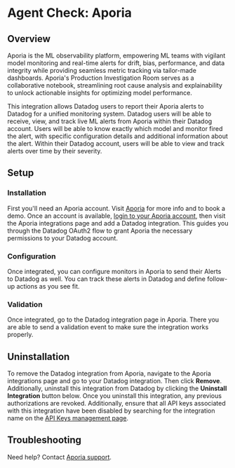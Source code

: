 # Agent Check: Aporia

## Overview

Aporia is the ML observability platform, empowering ML teams with vigilant model monitoring and real-time alerts for drift, bias, performance, and data integrity while providing seamless metric tracking via tailor-made dashboards. Aporia's Production Investigation Room serves as a collaborative notebook, streamlining root cause analysis and explainability to unlock actionable insights for optimizing model performance.

This integration allows Datadog users to report their Aporia alerts to Datadog for a unified monitoring system. Datadog users will be able to receive, view, and track live ML alerts from Aporia within their Datadog account. Users will be able to know exactly which model and monitor fired the alert, with specific configuration details and additional information about the alert. Within their Datadog account, users will be able to view and track alerts over time by their severity.

## Setup

### Installation

First you'll need an Aporia account. Visit [Aporia][1] for more info and to book a demo.
Once an account is available, [login to your Aporia account][2], then visit the Aporia integrations page and add a Datadog integration. This guides you through the Datadog OAuth2 flow to grant Aporia the necessary permissions to your Datadog account.

### Configuration

Once integrated, you can configure monitors in Aporia to send their Alerts to Datadog as well. You can track these alerts in Datadog and define follow-up actions as you see fit.

### Validation

Once integrated, go to the Datadog integration page in Aporia. There you are able to send a validation event to make sure the integration works properly.

## Uninstallation

To remove the Datadog integration from Aporia, navigate to the Aporia integrations page and go to your Datadog integration. Then click **Remove**. Additionally, uninstall this integration from Datadog by clicking the **Uninstall Integration** button below. Once you uninstall this integration, any previous authorizations are revoked.
Additionally, ensure that all API keys associated with this integration have been disabled by searching for the integration name on the [API Keys management page][3].

## Troubleshooting

Need help? Contact [Aporia support](mailto:support@aporia.com).

[1]: https://aporia.com
[2]: https://platform.aporia.com
[3]: https://app.datadoghq.com/organization-settings/api-keys?filter=Aporia
[4]: https://docs.datadoghq.com/help/
